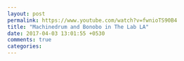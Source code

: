 ```yaml
---
layout: post
permalink: https://www.youtube.com/watch?v=fwnioTS90B4
title: "Machinedrum and Bonobo in The Lab LA"
date: 2017-04-03 13:01:55 +0530
comments: true
categories: 
---
```


